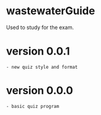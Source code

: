 # wastewaterGuide
Used to study for the exam.  


# version 0.0.1
    - new quiz style and format 


# version 0.0.0 
    - basic quiz program 

